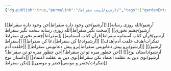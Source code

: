 ```yaml
---
{"dg-publish":true,"permalink":"/آرشیو/لیست سقراط/","tags":["gardenEntry"]}
---
```



[[آرشیو/جن وجود داره سقراط\|جن وجود داره سقراط]]
[[آرشیو/الله روزی رسانه سخت نگیر سقراط\|الله روزی رسانه سخت نگیر سقراط]]
[[آرشیو/چشم نخوری سقراط\|چشم نخوری سقراط]]
[[آرشیو/قرآن کتاب آسمانیه سقراط\|قرآن کتاب آسمانیه سقراط]]
[[آرشیو/دعا کن سقراط\|دعا کن سقراط]]
[[تفکرات/هدف خلقت آدم\|هدف خلقت آدم]]
[[آرشیو/برو پیش دعانویس سقراط\|برو پیش دعانویس سقراط]]
[[آرشیو/جن چطور میره تو تن سقراط؟\|جن چطور میره تو تن سقراط؟]]
[[آرشیو/داستان نوح\|داستان نوح]]
[[آرشیو/توی دین به عقلت اعتماد نکن سقراط\|توی دین به عقلت اعتماد نکن سقراط]]
[[تفکرات/خضر و موسی\|خضر و موسی]]
